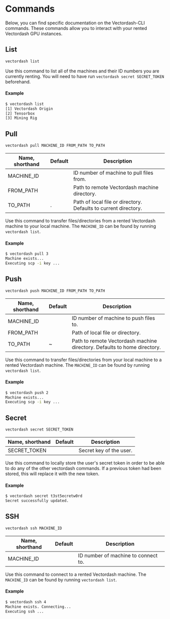 # Commands
Below, you can find specific documentation on the Vectordash-CLI commands. These commands allow you to interact with your rented Vectordash GPU instances. 

## List
```bash
vectordash list
```

Use this command to list all of the machines and their ID numbers you are currently renting. You will need to have run `vectordash secret SECRET_TOKEN` beforehand.

#### Example
```bash
$ vectordash list
[1] Vectordash Origin
[2] Tensorbox
[3] Mining Rig
```


## Pull
```bash
vectordash pull MACHINE_ID FROM_PATH TO_PATH
```

| Name, shorthand | Default | Description |
| --------------- | ------- | ----------- |
| MACHINE_ID |      | ID number of machine to pull files from. |
| FROM_PATH |      | Path to remote Vectordash machine directory. |
| TO_PATH | . | Path of local file or directory. Defaults to current directory. |


Use this command to transfer files/directories from a rented Vectordash machine to your local machine. The `MACHINE_ID` can be found by running `vectordash list`. 

#### Example
```bash
$ vectordash pull 3 
Machine exists...
Executing scp -i key ...
```


## Push
```bash
vectordash push MACHINE_ID FROM_PATH TO_PATH
```

| Name, shorthand | Default | Description |
| --------------- | ------- | ----------- |
| MACHINE_ID |      | ID number of machine to push files to. |
| FROM_PATH |      | Path of local file or directory. |
| TO_PATH | ~ | Path to remote Vectordash machine directory. Defaults to home directory. |


Use this command to transfer files/directories from your local machine to a rented Vectordash machine. The `MACHINE_ID` can be found by running `vectordash list`. 

#### Example
```bash
$ vectordash push 2 
Machine exists...
Executing scp -i key ...
```


## Secret
```bash
vectordash secret SECRET_TOKEN
```

| Name, shorthand | Default | Description |
| --------------- | ------- | ----------- |
| SECRET_TOKEN |      | Secret key of the user. |


Use this command to locally store the user's secret token in order to be able to do any of the other vectordash commands. If a previous token had been stored, this will replace it with the new token.

#### Example
```bash
$ vectordash secret t3st5ecretw0rd
Secret successfully updated.
```


## SSH
```bash
vectordash ssh MACHINE_ID
```

| Name, shorthand | Default | Description |
| --------------- | ------- | ----------- |
| MACHINE_ID |      | ID number of machine to connect to. |


Use this command to connect to a rented Vectordash machine. The `MACHINE_ID` can be found by running `vectordash list`. 

#### Example
```bash
$ vectordash ssh 4
Machine exists. Connecting...
Executing ssh ...
```



